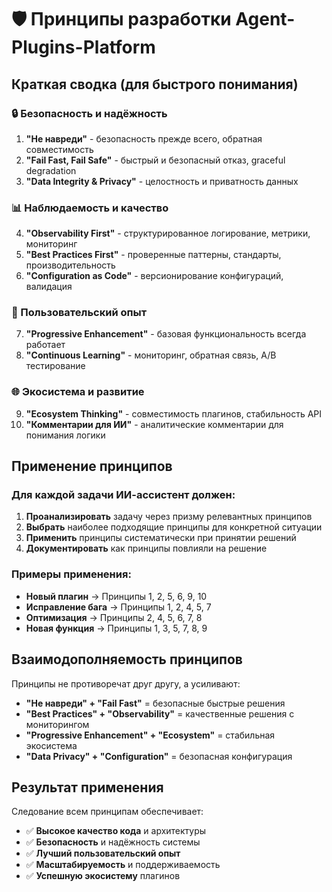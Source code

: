 # 🛡️ Принципы разработки Agent-Plugins-Platform

## Краткая сводка (для быстрого понимания)

### 🔒 Безопасность и надёжность
1. **"Не навреди"** - безопасность прежде всего, обратная совместимость
2. **"Fail Fast, Fail Safe"** - быстрый и безопасный отказ, graceful degradation
3. **"Data Integrity & Privacy"** - целостность и приватность данных

### 📊 Наблюдаемость и качество
4. **"Observability First"** - структурированное логирование, метрики, мониторинг
5. **"Best Practices First"** - проверенные паттерны, стандарты, производительность
6. **"Configuration as Code"** - версионирование конфигураций, валидация

### 🚀 Пользовательский опыт
7. **"Progressive Enhancement"** - базовая функциональность всегда работает
8. **"Continuous Learning"** - мониторинг, обратная связь, A/B тестирование

### 🌐 Экосистема и развитие
9. **"Ecosystem Thinking"** - совместимость плагинов, стабильность API
10. **"Комментарии для ИИ"** - аналитические комментарии для понимания логики

## Применение принципов

### Для каждой задачи ИИ-ассистент должен:
1. **Проанализировать** задачу через призму релевантных принципов
2. **Выбрать** наиболее подходящие принципы для конкретной ситуации
3. **Применить** принципы систематически при принятии решений
4. **Документировать** как принципы повлияли на решение

### Примеры применения:
- **Новый плагин** → Принципы 1, 2, 5, 6, 9, 10
- **Исправление бага** → Принципы 1, 2, 4, 5, 7
- **Оптимизация** → Принципы 2, 4, 5, 6, 7, 8
- **Новая функция** → Принципы 1, 3, 5, 7, 8, 9

## Взаимодополняемость принципов

Принципы не противоречат друг другу, а усиливают:
- **"Не навреди" + "Fail Fast"** = безопасные быстрые решения
- **"Best Practices" + "Observability"** = качественные решения с мониторингом
- **"Progressive Enhancement" + "Ecosystem"** = стабильная экосистема
- **"Data Privacy" + "Configuration"** = безопасная конфигурация

## Результат применения

Следование всем принципам обеспечивает:
- ✅ **Высокое качество кода** и архитектуры
- ✅ **Безопасность** и надёжность системы
- ✅ **Лучший пользовательский опыт**
- ✅ **Масштабируемость** и поддерживаемость
- ✅ **Успешную экосистему** плагинов 